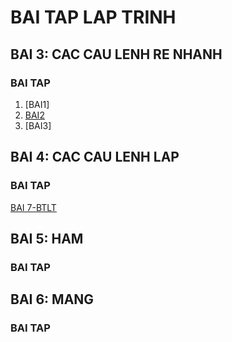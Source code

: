 # BAI TAP LAP TRINH
## BAI 3: CAC CAU LENH RE NHANH 
### BAI TAP 
1. [BAI1]
2. [BAI2](https://www.jdoodle.com/a/5I8B)
3. [BAI3]
## BAI 4: CAC CAU LENH LAP
### BAI TAP
[BAI 7-BTLT](https://www.jdoodle.com/a/5I8r)
## BAI 5: HAM
### BAI TAP
## BAI 6: MANG
### BAI TAP
